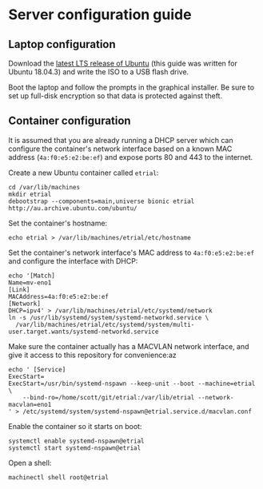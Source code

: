 # Server configuration guide

## Laptop configuration

Download the [latest LTS release of Ubuntu][ubuntu-dl] (this guide was written
for Ubuntu 18.04.3) and write the ISO to a USB flash drive.

[ubuntu-dl]: https://ubuntu.com/download/desktop

Boot the laptop and follow the prompts in the graphical installer. Be sure to
set up full-disk encryption so that data is protected against theft.

## Container configuration

It is assumed that you are already running a DHCP server which can configure
the container's network interface based on a known MAC address
(`4a:f0:e5:e2:be:ef`) and expose ports 80 and 443 to the internet.

[1]: https://wiki.archlinux.org/index.php/Systemd-nspawn#Create_a_Debian_or_Ubuntu_environment

Create a new Ubuntu container called `etrial`:

    cd /var/lib/machines
    mkdir etrial
    debootstrap --components=main,universe bionic etrial http://au.archive.ubuntu.com/ubuntu/

Set the container's hostname:

    echo etrial > /var/lib/machines/etrial/etc/hostname

Set the container's network interface's MAC address to `4a:f0:e5:e2:be:ef` and
configure the interface with DHCP:

    echo '[Match]
    Name=mv-eno1
    [Link]
    MACAddress=4a:f0:e5:e2:be:ef
    [Network]
    DHCP=ipv4' > /var/lib/machines/etrial/etc/systemd/network
    ln -s /usr/lib/systemd/system/systemd-networkd.service \
      /var/lib/machines/etrial/etc/systemd/system/multi-user.target.wants/systemd-networkd.service

Make sure the container actually has a MACVLAN network interface, and give it
access to this repository for convenience:az

    echo ' [Service]
    ExecStart=
    ExecStart=/usr/bin/systemd-nspawn --keep-unit --boot --machine=etrial \
        --bind-ro=/home/scott/git/etrial:/var/lib/etrial --network-macvlan=eno1
    ' > /etc/systemd/system/systemd-nspawn@etrial.service.d/macvlan.conf

Enable the container so it starts on boot:

    systemctl enable systemd-nspawn@etrial
    systemctl start systemd-nspawn@etrial

Open a shell:

    machinectl shell root@etrial
